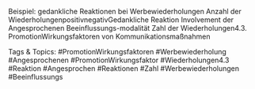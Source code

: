 Beispiel: gedankliche Reaktionen bei Werbewiederholungen
Anzahl der WiederholungenpositivnegativGedankliche Reaktion
Involvement der Angesprochenen
Beeinflussungs-modalität
Zahl der Wiederholungen4.3. PromotionWirkungsfaktoren von Kommunikationsmaßnahmen

   Tags & Topics:
   #PromotionWirkungsfaktoren
   #Werbewiederholung
   #Angesprochenen
   #PromotionWirkungsfaktor
   #Wiederholungen4.3
   #Reaktion
   #Angesprochen
   #Reaktionen
   #Zahl
   #Werbewiederholungen
   #Beeinflussungs